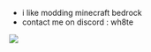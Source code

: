 - i like modding minecraft bedrock
- contact me on discord : wh8te

![](https://github-readme-stats.vercel.app/api?username=WhiteOnGithub&show_icons=true&theme=react)



